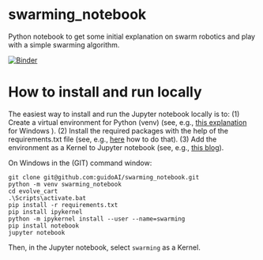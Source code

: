 # swarming_notebook

Python notebook to get some initial explanation on swarm robotics and play with a simple swarming algorithm.

[![Binder](https://mybinder.org/badge_logo.svg)](https://mybinder.org/v2/gh/guidoAI/swarming_notebook/HEAD)

# How to install and run locally
The easiest way to install and run the Jupyter notebook locally is to:
(1) Create a virtual environment for Python (venv) (see, e.g., [this explanation](https://docs.python.org/3/library/venv.html) for Windows ).
(2) Install the required packages with the help of the requirements.txt file (see, e.g., [here](https://stackoverflow.com/questions/7225900/how-can-i-install-packages-using-pip-according-to-the-requirements-txt-file-from) how to do that).
(3) Add the environment as a Kernel to Jupyter notebook (see, e.g., [this blog](https://janakiev.com/blog/jupyter-virtual-envs/#add-virtual-environment-to-jupyter-notebook)).

On Windows in the (GIT) command window:

```
git clone git@github.com:guidoAI/swarming_notebook.git
python -m venv swarming_notebook
cd evolve_cart
.\Scripts\activate.bat
pip install -r requirements.txt
pip install ipykernel
python -m ipykernel install --user --name=swarming
pip install notebook
jupyter notebook
```

Then, in the Jupyter notebook, select ``swarming`` as a Kernel.
